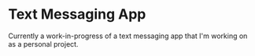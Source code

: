 # Text Messaging App

Currently a work-in-progress of a text messaging app that I'm working on as a personal project.
